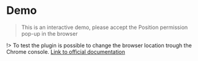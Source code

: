 # Demo


>This is an interactive demo, please accept the Position permission pop-up in the browser

!> To test the plugin is possible to change the browser location trough the Chrome console. [Link to official documentation](https://developers.google.com/web/tools/chrome-devtools/device-mode/device-input-and-sensors)

<vuep template="#base"></vuep>

<script v-pre type="text/x-template" id="base">
  <template>
    <div>

      <div>
        {{state.geolocation.lat}}
        {{state.geolocation.lng}}
      </div>

      <div>
        {{state.geolocation.error}}
      </div>

      <div>
        {{state.geolocation.watchID}}
      </div>

      <div>
        <button @click="clearWatch"> Clear Watch </button>
        <button @click="watchPosition"> Watch Position </button>
        <button @click="getCurrentPosition"> Get Current Position </button>
      </div>

    </div>
  </template>

  <script>
    import VuexGeolocation from './code/vuex-geolocation.js';
    import GeolocationUtilities from './code/geolocation-utilities.js';

    const options = {
      autoWatch: true,
      moduleName: 'geolocation',
      enableHighAccuracy: true,
      maximumAge: 30000,
      timeout: 27000
    }
    const store = new Vuex.Store({});
    VuexGeolocation.sync(store, options);


    module.exports = {
      data: function () {
        return {
          state: store.state
        }
      },
      methods: {
        clearWatch () {
          VuexGeolocation.clearWatch();
        },
        watchPosition () {
          VuexGeolocation.watchPosition();
        },
        getCurrentPosition () {
          VuexGeolocation.getCurrentPosition();
        }
      }
    }
  </script>
</script>
